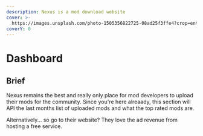 ```yaml
---
description: Nexus is a mod download website
cover: >-
  https://images.unsplash.com/photo-1505356822725-08ad25f3ffe4?crop=entropy&cs=tinysrgb&fm=jpg&ixid=MnwxOTcwMjR8MHwxfHNlYXJjaHw1fHx5ZWxsb3d8ZW58MHx8fHwxNjY3NzAyMzgz&ixlib=rb-4.0.3&q=80
coverY: 0
---
```


# Dashboard

## Brief

Nexus remains the best and really only place for mod developers to upload their mods for the community. Since you're here alreaady, this section will API the last months list of uploaded mods and what the top rated mods are.

Alternatively... so go to their website? They love the ad revenue from hosting a free service.
